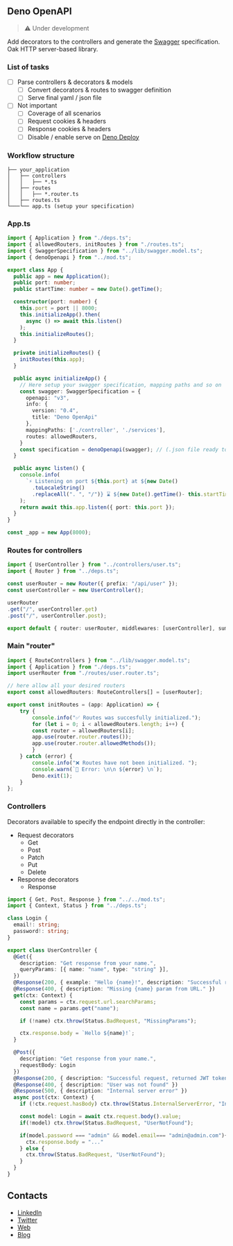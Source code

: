 ## Deno OpenAPI
> ⚠ Under development

Add decorators to the controllers and generate the [Swagger](https://swagger.io/) specification. Oak HTTP server-based library.

### List of tasks
- [ ] Parse controllers & decorators & models
    - [ ] Convert decorators & routes to swagger definition
    - [ ] Serve final yaml / json file
- [ ] Not important
    - [ ] Coverage of all scenarios
    - [ ] Request cookies & headers
    - [ ] Response cookies & headers
    - [ ] Disable / enable serve on [Deno Deploy](https://deno.com/deploy)

### Workflow structure
```
├── your_application
│   ├── controllers
│   │   ├── *.ts
│   ├── routes
│   │   ├── *.router.ts
│   ├── routes.ts
└───└── app.ts (setup your specification)
```

### App.ts
```typescript
import { Application } from "./deps.ts";
import { allowedRouters, initRoutes } from "./routes.ts";
import { SwaggerSpecification } from "../lib/swagger.model.ts";
import { denoOpenapi } from "../mod.ts";

export class App {
  public app = new Application();
  public port: number;
  public startTime: number = new Date().getTime();

  constructor(port: number) {
    this.port = port || 8000;
    this.initializeApp().then(
      async () => await this.listen()
    );
    this.initializeRoutes();
  }

  private initializeRoutes() {
    initRoutes(this.app);
  }

  public async initializeApp() {
    // Here setup your swagger specification, mapping paths and so on
    const swagger: SwaggerSpecification = {
      openapi: "v3",
      info: {
        version: "0.4",
        title: "Deno OpenApi"
      },
      mappingPaths: ['./controller', './services'],
      routes: allowedRouters,
    }
    const specification = denoOpenapi(swagger); // (.json file ready to serve)
  }

  public async listen() {
    console.info(
      `⚡ Listening on port ${this.port} at ${new Date()
        .toLocaleString()
        .replaceAll(". ", "/")} ⌛ ${new Date().getTime()- this.startTime}ms \n`
    );
    return await this.app.listen({ port: this.port });
  }
}

const _app = new App(8000);
```

### Routes for controllers
```typescript
import { UserController } from "../controllers/user.ts";
import { Router } from "../deps.ts";

const userRouter = new Router({ prefix: "/api/user" });
const userController = new UserController();

userRouter
.get("/", userController.get)
.post("/", userController.post);

export default { router: userRouter, middlewares: [userController], summary: "User endpoint" };
```

### Main "router"
```typescript
import { RouteControllers } from "../lib/swagger.model.ts";
import { Application } from "./deps.ts";
import userRouter from "./routes/user.router.ts";

// here allow all your desired routers
export const allowedRouters: RouteControllers[] = [userRouter];

export const initRoutes = (app: Application) => {
    try {
        console.info("✅ Routes was succesfully initialized.");
        for (let i = 0; i < allowedRouters.length; i++) {
        const router = allowedRouters[i];
        app.use(router.router.routes());
        app.use(router.router.allowedMethods());
        }
    } catch (error) {
        console.info("❌ Routes have not been initialized. ");
        console.warn(`📢 Error: \n\n ${error} \n`);
        Deno.exit(1);
    }
};
```

### Controllers
Decorators available to specify the endpoint directly in the controller:
- Request decorators
    - Get
    - Post
    - Patch
    - Put
    - Delete
- Response decorators
    - Response

```typescript
import { Get, Post, Response } from "../../mod.ts";
import { Context, Status } from "../deps.ts";

class Login {
  email!: string;
  password!: string;
}

export class UserController {
  @Get({
    description: "Get response from your name.",
    queryParams: [{ name: "name", type: "string" }],
  })
  @Response(200, { example: "Hello {name}!", description: "Successful request" },)
  @Response(400, { description: "Missing {name} param from URL." })
  get(ctx: Context) {
    const params = ctx.request.url.searchParams;
    const name = params.get("name");

    if (!name) ctx.throw(Status.BadRequest, "MissingParams");

    ctx.response.body = `Hello ${name}!`;
  }

  @Post({
    description: "Get response from your name.",
    requestBody: Login
  })
  @Response(200, { description: "Successful request, returned JWT token" },)
  @Response(400, { description: "User was not found" })
  @Response(500, { description: "Internal server error" })
  async post(ctx: Context) {
    if (!ctx.request.hasBody) ctx.throw(Status.InternalServerError, "InternalServerError");

    const model: Login = await ctx.request.body().value;
    if(!model) ctx.throw(Status.BadRequest, "UserNotFound");

    if(model.password === "admin" && model.email=== "admin@admin.com"){
      ctx.response.body = "..."
    } else {
      ctx.throw(Status.BadRequest, "UserNotFound");
    }
  }
}
```

## Contacts 
- [LinkedIn](https://www.linkedin.com/in/kalousek/)
- [Twitter](https://twitter.com/kalousekf)
- [Web](https://filipkalousek.cz)
- [Blog](https://blog.filipkalousek.cz)
